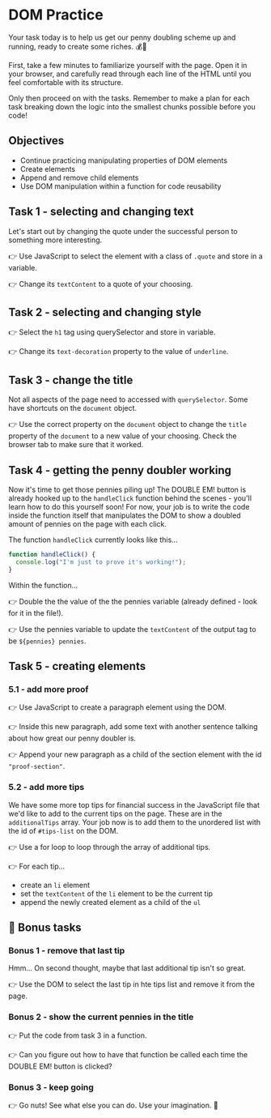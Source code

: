 # DOM Practice

Your task today is to help us get our penny doubling scheme up and running, ready to create some riches. 💰💸

First, take a few minutes to familiarize yourself with the page. Open it in your browser, and carefully read through each line of the HTML until you feel comfortable with its structure.

Only then proceed on with the tasks. Remember to make a plan for each task breaking down the logic into the smallest chunks possible before you code!

## Objectives

- Continue practicing manipulating properties of DOM elements
- Create elements
- Append and remove child elements
- Use DOM manipulation within a function for code reusability

## Task 1 - selecting and changing text

Let's start out by changing the quote under the successful person to something more interesting.

👉 Use JavaScript to select the element with a class of `.quote` and store in a variable.

👉 Change its `textContent` to a quote of your choosing.

## Task 2 - selecting and changing style

👉 Select the `h1` tag using querySelector and store in variable.

👉 Change its `text-decoration` property to the value of `underline`.

## Task 3 - change the title

Not all aspects of the page need to accessed with `querySelector`. Some have shortcuts on the `document` object.

👉 Use the correct property on the `document` object to change the `title` property of the `document` to a new value of your choosing. Check the browser tab to make sure that it worked.

## Task 4 - getting the penny doubler working

Now it's time to get those pennies piling up! The DOUBLE EM! button is already hooked up to the `handleClick` function behind the scenes - you'll learn how to do this yourself soon! For now, your job is to write the code inside the function itself that manipulates the DOM to show a doubled amount of pennies on the page with each click.

The function `handleClick` currently looks like this...

```js
function handleClick() {
  console.log("I'm just to prove it's working!");
}
```

Within the function...

👉 Double the the value of the the pennies variable (already defined - look for it in the file!).

👉 Use the pennies variable to update the `textContent` of the output tag to be `${pennies} pennies`.

## Task 5 - creating elements

### 5.1 - add more proof

👉 Use JavaScript to create a paragraph element using the DOM.

👉 Inside this new paragraph, add some text with another sentence talking about how great our penny doubler is.

👉 Append your new paragraph as a child of the section element with the id `"proof-section"`.

### 5.2 - add more tips

We have some more top tips for financial success in the JavaScript file that we'd like to add to the current tips on the page. These are in the `additionalTips` array. Your job now is to add them to the unordered list with the id of `#tips-list` on the DOM.

👉 Use a for loop to loop through the array of additional tips.

👉 For each tip...

- create an `li` element
- set the `textContent` of the `li` element to be the current tip
- append the newly created element as a child of the `ul`

## 🌟 Bonus tasks

### Bonus 1 - remove that last tip

Hmm... On second thought, maybe that last additional tip isn't so great.

👉 Use the DOM to select the last tip in hte tips list and remove it from the page.

### Bonus 2 - show the current pennies in the title

👉 Put the code from task 3 in a function.

👉 Can you figure out how to have that function be called each time the DOUBLE EM! button is clicked?

### Bonus 3 - keep going

👉 Go nuts! See what else you can do. Use your imagination. 🤯
